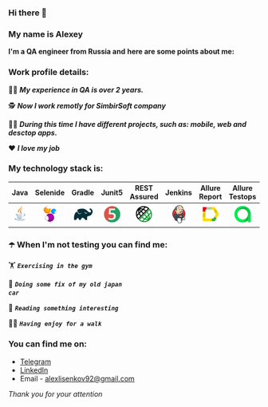 ### Hi there 👋
### My name is Alexey

**I'm a QA engineer from Russia and**
**here are some points about me:**

### Work profile details:
:man_teacher: ***My experience in QA is over 2 years.***

:detective: ***Now I work remotly for SimbirSoft company***

:technologist: ***During this time I have different projects, such as: mobile, web and desctop apps.***

:heart: ***I love my job*** 


### My technology stack is:

| Java | Selenide | Gradle | Junit5 | REST Assured | Jenkins | Allure Report | Allure Testops | IntelliJ IDEA |
|:------:|:----:|:------:|:------:|:--------:|:-------------:|:---------:|:---------:|:--------:|
|![Java](img/icons/Java.png)| ![Selenide](img/icons/Selenide.png) | ![Gradle](img/icons/Gradle.png) | ![JUnit5](img/icons/JUnit5.png) | ![Rest-Assured](img/icons/Rest-Assured.png) | ![Jenkins](img/icons/Jenkins.png) | ![Allure Report](img/icons/Allure_Report.png) | ![AllureTestOps](img/icons/AllureTestOps.png) | ![Intelij_IDEA](img/icons/Intelij_IDEA.png) |


### :open_umbrella: When I'm not testing you can find me:

:weight_lifting:  <code><strong>*Exercising in the gym*</strong></code>

:red_car:  <code><strong>*Doing some fix of my old japan car*</strong></code>

:open_book:  <code><strong>*Reading something interesting*</strong></code>

:walking_man: <code><strong>*Having enjoy for a walk*</strong></code>


### You can find me on:

+  [Telegram](https://t.me/alexlisenkov) 
+ [LinkedIn](https://www.linkedin.cn/incareer/in/алексей-л-1351b7228)
+ Email - alexlisenkov92@gmail.com

_Thank you for your attention_
